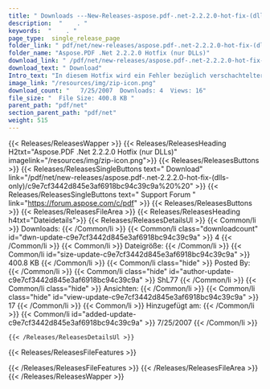 ```yaml
---
title: " Downloads ---New-Releases-aspose.pdf-.net-2.2.2.0-hot-fix-(dlls-only) . "
description:  "    . " 
keywords:  "    . " 
page_type:  single_release_page
folder_link: " pdf/net/new-releases/aspose.pdf-.net-2.2.2.0-hot-fix-(dlls-only)/"
folder_name: "Aspose.PDF .Net 2.2.2.0 Hotfix (nur DLLs)"
download_link: " /pdf/net/new-releases/aspose.pdf-.net-2.2.2.0-hot-fix-(dlls-only)/c9e7cf3442d845e3af6918bc94c39c9a"
download_text: " Download"
Intro_text: "In diesem Hotfix wird ein Fehler bezüglich verschachtelter Tabellen behoben. Bitte beziehen Sie sich auf..."
image_link: "/resources/img/zip-icon.png"
download_count: "   7/25/2007  Downloads: 4  Views: 16"
file_size: "  File Size: 400.8 KB "
parent_path: "pdf/net"
section_parent_path: "pdf/net"
weight: 515
---
```


{{< Releases/ReleasesWapper >}}
  {{< Releases/ReleasesHeading H2txt="Aspose.PDF .Net 2.2.2.0 Hotfix (nur DLLs)" imagelink="/resources/img/zip-icon.png">}}
  {{< Releases/ReleasesButtons >}}
    {{< Releases/ReleasesSingleButtons text=" Download" link="/pdf/net/new-releases/aspose.pdf-.net-2.2.2.0-hot-fix-(dlls-only)/c9e7cf3442d845e3af6918bc94c39c9a%20%20" >}}
    {{< Releases/ReleasesSingleButtons text=" Support Forum " link="https://forum.aspose.com/c/pdf" >}}
  {{< Releases/ReleasesButtons >}}
  {{< Releases/ReleasesFileArea >}}
    {{< Releases/ReleasesHeading h4txt="Dateidetails">}}
    {{< Releases/ReleasesDetailsUl >}}
            {{< Common/li >}} Downloads: {{< /Common/li >}}
      {{< Common/li class="downloadcount" id="dwn-update-c9e7cf3442d845e3af6918bc94c39c9a" >}} 4 {{< /Common/li >}}
      {{< Common/li >}} Dateigröße: {{< /Common/li >}}
      {{< Common/li id="size-update-c9e7cf3442d845e3af6918bc94c39c9a" >}} 400.8 KB {{< /Common/li >}} 
      {{< Common/li  class="hide" >}} Posted By: {{< /Common/li >}} 
      {{< Common/li class="hide" id="author-update-c9e7cf3442d845e3af6918bc94c39c9a" >}} ShL77 {{< /Common/li >}}
      {{< Common/li class="hide" >}} Ansichten: {{< /Common/li >}}
      {{< Common/li class="hide" id="view-update-c9e7cf3442d845e3af6918bc94c39c9a" >}} 17 {{< /Common/li >}}
      {{< Common/li >}} Hinzugefügt am: {{< /Common/li >}}
      {{< Common/li id="added-update-c9e7cf3442d845e3af6918bc94c39c9a" >}} 7/25/2007 {{< /Common/li >}} 

    {{< /Releases/ReleasesDetailsUl >}}

  {{< Releases/ReleasesFileFeatures >}}
      
  {{< /Releases/ReleasesFileFeatures >}}
 {{< /Releases/ReleasesFileArea >}}
{{< /Releases/ReleasesWapper >}}

